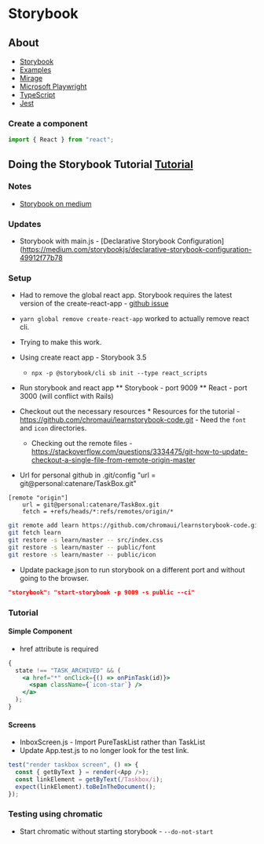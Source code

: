 # Storybook

## About

- [Storybook](https://storybook.js.org/)
- [Examples](https://storybook.js.org/docs/examples/)
- [Mirage](https://miragejs.com/)
- [Microsoft Playwright](https://github.com/microsoft/playwright)
- [TypeScript](https://www.typescriptlang.org/)
- [Jest](https://jestjs.io/)

### Create a component

```jsx
import { React } from "react";
```

## Doing the Storybook Tutorial [Tutorial](https://www.learnstorybook.com/intro-to-storybook/react/en/get-started/)

### Notes

- [Storybook on medium](https://medium.com/storybookjs)

### Updates

- Storybook with main.js - [Declarative Storybook Configuration](https://medium.com/storybookjs/declarative-storybook-configuration-49912f77b78

### Setup

- Had to remove the global react app. Storybook requires the latest version of the create-react-app - [github issue](https://github.com/storybookjs/storybook/issues/9243)

* `yarn global remove create-react-app` worked to actually remove react cli.
* Trying to make this work.
* Using create react app - Storybook 3.5
  - `npx -p @storybook/cli sb init --type react_scripts`
* Run storybook and react app
  ** Storybook - port 9009
  ** React - port 3000 (will conflict with Rails)

* Checkout out the necessary resources \* Resources for the tutorial - https://github.com/chromaui/learnstorybook-code.git - Need the `font` and `icon` directories.
  - Checking out the remote files - https://stackoverflow.com/questions/3334475/git-how-to-update-checkout-a-single-file-from-remote-origin-master
* Url for personal github in .git/config "url = git@personal:catenare/TaskBox.git"

```
[remote "origin"]
	url = git@personal:catenare/TaskBox.git
	fetch = +refs/heads/*:refs/remotes/origin/*

```

```sh
git remote add learn https://github.com/chromaui/learnstorybook-code.git
git fetch learn
git restore -s learn/master -- src/index.css
git restore -s learn/master -- public/font
git restore -s learn/master -- public/icon
```

- Update package.json to run storybook on a different port and without going to the browser.

```json
"storybook": "start-storybook -p 9009 -s public --ci"
```

### Tutorial

#### Simple Component

- href attribute is required

```jsx
{
  state !== "TASK_ARCHIVED" && (
    <a href="*" onClick={() => onPinTask(id)}>
      <span className={`icon-star`} />
    </a>
  );
}
```

#### Screens

- InboxScreen.js - Import PureTaskList rather than TaskList
- Update App.test.js to no longer look for the test link.

```js
test("render taskbox screen", () => {
  const { getByText } = render(<App />);
  const linkElement = getByText(/Taskbox/i);
  expect(linkElement).toBeInTheDocument();
});
```

### Testing using chromatic
* Start chromatic without starting storybook - `--do-not-start`
